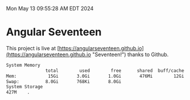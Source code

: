 Mon May 13 09:55:28 AM EDT 2024

# Angular Seventeen


This project is live at [https://angularseventeen.github.io](https://angularseventeen.github.io "Seventeen!") thanks to Github.

```bash
System Memory
               total        used        free      shared  buff/cache   available
Mem:            15Gi       3.0Gi       1.0Gi       476Mi        12Gi        12Gi
Swap:          8.0Gi       768Ki       8.0Gi
System Storage
427M	.
```
```bash

